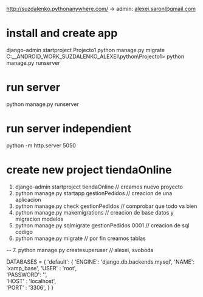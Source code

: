 http://suzdalenko.pythonanywhere.com/ -> admin: alexei.saron@gmail.com


# install and create app
django-admin startproject Projecto1
python manage.py migrate
C:\__ANDROID_WORK_SUZDALENKO_ALEXEI\python\Projecto1> python manage.py runserver
# run server
python manage.py runserver


# run server independient
python -m http.server 5050



# create new project tiendaOnline
1. django-admin startproject tiendaOnline            // creamos nuevo proyecto
2. python manage.py startapp gestionPedidos          // creacion de una aplicacion
3. python manage.py check gestionPedidos             // comprobar que todo va bien
4. python manage.py makemigrations                   // creacion de base datos y migracion modelos   
5. python manage.py sqlmigrate gestionPedidos 0001   // creacion de sql codigo 
6. python manage.py migrate                          // por fin creamos tablas

-- 7. python manage.py createsuperuser               // alexei, svoboda

DATABASES = {
    'default': {
        'ENGINE': 'django.db.backends.mysql',
        'NAME': 'xamp_base',
        'USER'    : 'root',                    
        'PASSWORD': '',             
        'HOST'    : 'localhost',               
        'PORT'    : '3306',
    }
}
 
